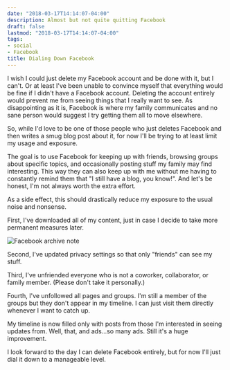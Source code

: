 ```yaml
---
date: "2018-03-17T14:14:07-04:00"
description: Almost but not quite quitting Facebook
draft: false
lastmod: "2018-03-17T14:14:07-04:00"
tags:
- social
- Facebook
title: Dialing Down Facebook
---
```


I wish I could just delete my Facebook account and be done with it, but I can't. Or at least I've been unable to convince myself that everything would be fine if I didn't have a Facebook account. Deleting the account entirely would prevent me from seeing things that I really want to see. As disappointing as it is, Facebook is where my family communicates and no sane person would suggest I try getting them all to move elsewhere.

So, while I'd love to be one of those people who just deletes Facebook and then writes a smug blog post about it, for now I'll be trying to at least limit my usage and exposure.

The goal is to use Facebook for keeping up with friends, browsing groups about specific topics, and occasionally posting stuff my family may find interesting. This way they can also keep up with me without me having to constantly remind them that "I still have a blog, you know!". And let's be honest, I'm not always worth the extra effort.

As a side effect, this should drastically reduce my exposure to the usual noise and nonsense.

First, I've downloaded all of my content, just in case I decide to take more permanent measures later.

<img src="/img/2018/facebook-download-note.png" alt="Facebook archive note" />

Second, I've updated privacy settings so that only "friends" can see my stuff.

Third, I've unfriended everyone who is not a coworker, collaborator, or family member. (Please don't take it personally.) 

Fourth, I've unfollowed all pages and groups. I'm still a member of the groups but they don't appear in my timeline. I can just visit them directly whenever I want to catch up.

My timeline is now filled only with posts from those I'm interested in seeing updates from. Well, that, and ads...so many ads. Still it's a huge improvement. 

I look forward to the day I can delete Facebook entirely, but for now I'll just dial it down to a manageable level.


